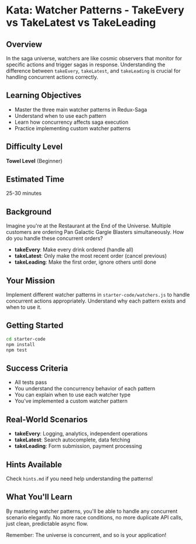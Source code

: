 # Kata: Watcher Patterns - TakeEvery vs TakeLatest vs TakeLeading

## Overview
In the saga universe, watchers are like cosmic observers that monitor for specific actions and trigger sagas in response. Understanding the difference between `takeEvery`, `takeLatest`, and `takeLeading` is crucial for handling concurrent actions correctly.

## Learning Objectives
- Master the three main watcher patterns in Redux-Saga
- Understand when to use each pattern
- Learn how concurrency affects saga execution
- Practice implementing custom watcher patterns

## Difficulty Level
**Towel Level** (Beginner)

## Estimated Time
25-30 minutes

## Background
Imagine you're at the Restaurant at the End of the Universe. Multiple customers are ordering Pan Galactic Gargle Blasters simultaneously. How do you handle these concurrent orders?
- **takeEvery**: Make every drink ordered (handle all)
- **takeLatest**: Only make the most recent order (cancel previous)
- **takeLeading**: Make the first order, ignore others until done

## Your Mission
Implement different watcher patterns in `starter-code/watchers.js` to handle concurrent actions appropriately. Understand why each pattern exists and when to use it.

## Getting Started
```bash
cd starter-code
npm install
npm test
```

## Success Criteria
- All tests pass
- You understand the concurrency behavior of each pattern
- You can explain when to use each watcher type
- You've implemented a custom watcher pattern

## Real-World Scenarios
- **takeEvery**: Logging, analytics, independent operations
- **takeLatest**: Search autocomplete, data fetching
- **takeLeading**: Form submission, payment processing

## Hints Available
Check `hints.md` if you need help understanding the patterns!

## What You'll Learn
By mastering watcher patterns, you'll be able to handle any concurrent scenario elegantly. No more race conditions, no more duplicate API calls, just clean, predictable async flow.

Remember: The universe is concurrent, and so is your application!